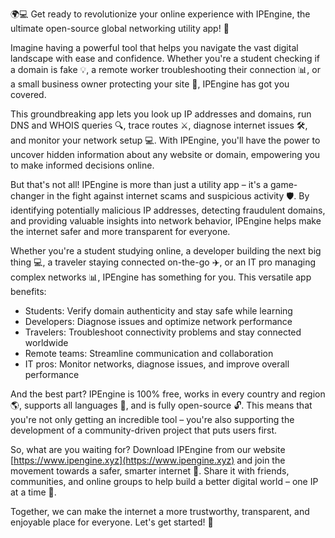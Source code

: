 🌍💻 Get ready to revolutionize your online experience with IPEngine, the ultimate open-source global networking utility app! 🚀

Imagine having a powerful tool that helps you navigate the vast digital landscape with ease and confidence. Whether you're a student checking if a domain is fake 💡, a remote worker troubleshooting their connection 📊, or a small business owner protecting your site 🏢, IPEngine has got you covered.

This groundbreaking app lets you look up IP addresses and domains, run DNS and WHOIS queries 🔍, trace routes ⚔️, diagnose internet issues 🛠️, and monitor your network setup 💻. With IPEngine, you'll have the power to uncover hidden information about any website or domain, empowering you to make informed decisions online.

But that's not all! IPEngine is more than just a utility app – it's a game-changer in the fight against internet scams and suspicious activity 🛡️. By identifying potentially malicious IP addresses, detecting fraudulent domains, and providing valuable insights into network behavior, IPEngine helps make the internet safer and more transparent for everyone.

Whether you're a student studying online, a developer building the next big thing 💻, a traveler staying connected on-the-go ✈️, or an IT pro managing complex networks 📊, IPEngine has something for you. This versatile app benefits:

* Students: Verify domain authenticity and stay safe while learning
* Developers: Diagnose issues and optimize network performance
* Travelers: Troubleshoot connectivity problems and stay connected worldwide
* Remote teams: Streamline communication and collaboration
* IT pros: Monitor networks, diagnose issues, and improve overall performance

And the best part? IPEngine is 100% free, works in every country and region 🌎, supports all languages 💬, and is fully open-source 🔓. This means that you're not only getting an incredible tool – you're also supporting the development of a community-driven project that puts users first.

So, what are you waiting for? Download IPEngine from our website [https://www.ipengine.xyz](https://www.ipengine.xyz) and join the movement towards a safer, smarter internet 🌟. Share it with friends, communities, and online groups to help build a better digital world – one IP at a time 🔧.

Together, we can make the internet a more trustworthy, transparent, and enjoyable place for everyone. Let's get started! 💪